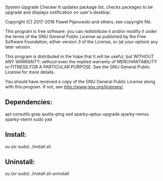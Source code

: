 System Upgrade Checker
It updates package list, checks packages to be upgrade and displays notification on user's desktop.

Copyright (C) 2017-2018 Paweł Pijanowski and others, see copyright file.

This program is free software: you can redistribute it and/or modify
it under the terms of the GNU General Public License as published by
the Free Software Foundation, either version 3 of the License, or
(at your option) any later version.

This program is distributed in the hope that it will be useful,
but WITHOUT ANY WARRANTY; without even the implied warranty of
MERCHANTABILITY or FITNESS FOR A PARTICULAR PURPOSE.  See the
GNU General Public License for more details.

You should have received a copy of the GNU General Public License
along with this program.  If not, see <http://www.gnu.org/licenses/>.

Dependencies:
-------------
apt
coreutils
grep
iputils-ping
sed
sparky-aptus-upgrade
sparky-remsu
sparky-xterm
sudo
yad

Install:
-------------
su (or sudo) 
./install.sh

Uninstall:
-------------
su (or sudo)
./install.sh uninstall
